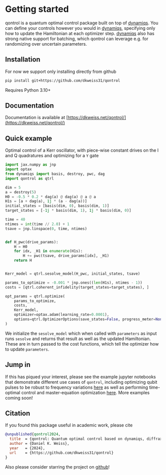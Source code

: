 # Getting started

qontrol is a quantum optimal control package built on top of [dynamiqs](https://github.com/dynamiqs/dynamiqs). You can define your controls however you would in [dynamiqs](https://github.com/dynamiqs/dynamiqs), specifying only how to update the Hamiltonian at each optimizer step. [dynamiqs](https://github.com/dynamiqs/dynamiqs) also has strong native support for batching, which qontrol can leverage e.g. for randomizing over uncertain parameters.

## Installation

For now we support only installing directly from github
```bash
pip install git+https://github.com/dkweiss31/qontrol
```

Requires Python 3.10+


## Documentation

Documentation is available at [https://dkweiss.net/qontrol/](https://dkweiss.net/qontrol/)

## Quick example

Optimal control of a Kerr oscillator, with piece-wise constant drives on the I and Q quadratures and optimizing for a `Y` gate

```python
import jax.numpy as jnp
import optax
from dynamiqs import basis, destroy, pwc, dag
import qontrol as qtrl

dim = 5
a = destroy(5)
H0 = -0.5 * 0.2 * dag(a) @ dag(a) @ a @ a
H1s = [a + dag(a), 1j * (a - dag(a))]
initial_states = [basis(dim, 0), basis(dim, 1)]
target_states = [-1j * basis(dim, 1), 1j * basis(dim, 0)]

time = 40
ntimes = int(time // 2.0) + 1
tsave = jnp.linspace(0, time, ntimes)


def H_pwc(drive_params):
    H = H0
    for idx, _H1 in enumerate(H1s):
        H += pwc(tsave, drive_params[idx], _H1)
    return H


Kerr_model = qtrl.sesolve_model(H_pwc, initial_states, tsave)

params_to_optimize = -0.001 * jnp.ones((len(H1s), ntimes - 1))
costs = [qtrl.coherent_infidelity(target_states=target_states), ]

opt_params = qtrl.optimize(
    params_to_optimize,
    costs,
    Kerr_model,
    optimizer=optax.adam(learning_rate=0.0001),
    options=qtrl.OptimizerOptions(save_states=False, progress_meter=None),
)
```
We initialize the `sesolve_model` which when called with `parameters` as input runs `sesolve`
and returns that result as well as the updated Hamiltonian. These are in turn passed to 
the cost functions, which tell the optimizer how to update `parameters`.

## Jump in

If this has piqued your interest, please see the example jupyter notebooks that demonstrate different use cases of `qontrol`, including optimizing qubit pulses to be robust to frequency variations [here](https://github.com/dkweiss31/qontrol/blob/main/docs/examples/qubit.ipynb) as well as performing time-optimal control and master-equation optimization [here](https://github.com/dkweiss31/qontrol/blob/main/docs/examples/Kerr_oscillator.ipynb). More examples coming soon!

## Citation

If you found this package useful in academic work, please cite

```bibtex
@unpublished{qontrol2024,
  title  = {qontrol: Quantum optimal control based on dynamiqs, diffrax and JAX},
  author = {Daniel K. Weiss},
  year   = {2024},
  url    = {https://github.com/dkweiss31/qontrol}
}
```

Also please consider starring the project on [github](https://github.com/dkweiss31/qontrol/)!
